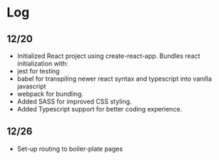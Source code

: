 # Log
## 12/20
* Initialized React project using create-react-app. Bundles react initialization with:
* jest for testing
* babel for transpiling newer react syntax and typescript into vanilla javascript
* webpack for bundling.
* Added SASS for improved CSS styling.
* Added Typescript support for better coding experience.

## 12/26
* Set-up routing to boiler-plate pages